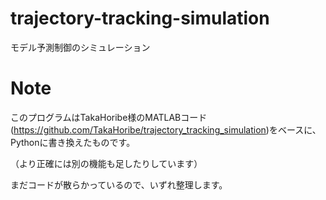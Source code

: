 # trajectory-tracking-simulation
モデル予測制御のシミュレーション

# Note
このプログラムはTakaHoribe様のMATLABコード(<https://github.com/TakaHoribe/trajectory_tracking_simulation>)をベースに、Pythonに書き換えたものです。

（より正確には別の機能も足したりしています）

まだコードが散らかっているので、いずれ整理します。
